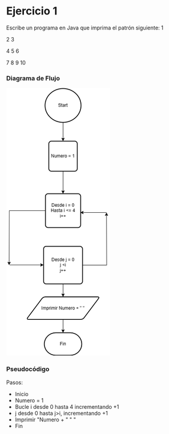 <div align="justify">

# Ejercicio 1 <a name="ejercicio1"></a>

Escribe un programa en Java que imprima el patrón siguiente:
1 

2 3 

4 5 6 

7 8 9 10 

### Diagrama de Flujo

<img src="diagramadeflujo1.png"
/>

### Pseudocódigo

Pasos:
- Inicio
- Numero = 1
- Bucle i desde 0 hasta 4 incrementando +1
- j desde 0 hasta j>i, incrementando +1
- Imprimir "Numero + " " "
- Fin



</div>